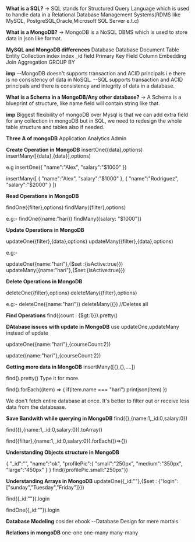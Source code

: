**What is a SQL?**
-> SQL stands for Structured Query Language which is used to handle data in a Relational Database Management Systems(RDMS like MySQL, PostgreSQL,Oracle,Microsoft SQL Server e.t.c)

**What is a MongoDB?**
-> MongoDB is a NoSQL DBMS which is used to store data in json like format.


 **MySQL and MongoDB differences**
 Database    Database
 Document    Table
 Entity      Collection
 index       index
 _id field   Primary Key
 Field       Column
 Embedding   Join
 Aggregation GROUP BY

**imp**
--MongoDB doesn't supports transaction and ACID principals i.e there is no consistency of data in NoSQL.
--SQL supports transaction and ACID principals and there is consistency and integrity of data in a database.



**What is a Schema in a MongoDB/Any other database?**
-> A Schema is a blueprint of structure, like name field will contain string like that.


**imp**
Biggest flexibility of mongoDB over Mysql is that we can add extra field for any collection in mongoDB but in SQL, we need to redesign the whole table structure and tables also if needed.




**Three A of mongoDB**
Application
Analytics
Admin


**Create Operation in MongoDB**
insertOne({data},options)
insertMany([{data},{data}],options)

e.g
insertOne({
    "name":"Alex",
    "salary":"$1000"
})

insertMany([
    {
    "name":"Alex",
    "salary":"$1000"
    },
    {
    "name":"Rodriguez",
    "salary":"$2000"
    }
])



**Read Operations in MongoDB**

findOne({filter},options)
findMany({filter},options)


e.g:- 
findOne({name:"hari})
findMany({salary: "$1000"})


**Update Operations in MongoDB**

updateOne({filter},{data},options)
updateMany({filter},{data},options)

e.g:-

updateOne({name:"hari"},{$set :{isActive:true}})
updateMany({name:"hari"},{$set:{isActive:true}})

<!-- Here $set is a atomic operator -->


**Delete Operations in MongoDB**

deleteOne({filter},options)
deleteMany({filter},options)

e.g:-
deleteOne({name:"hari"})
deleteMany({}) //Deletes all


**Find Operations**
find({count : {$gt:1}}).pretty()


**DAtabase issues with update in MongoDB**
use updateOne,updateMany instead of update

updateOne({name:"hari"},{courseCount:2}) 
<!-- Doesn't runs without $set atomic operator. -->
update({name:"hari"},{courseCount:2})
<!-- Runs but deletes all pre-stored fields and adds only courseCount in this collection. -->

**Getting more data in MongoDB**
insertMany([{},{},....])

find().pretty()
Type it for more.

find().forEach((item) => {
    if(item.name === "hari") printjson(item)
})

We don't fetch entire database at once. It's better to filter out or receive less data from the databsase.

**Save Bandwith while querying in MongoDB**
find({},{name:1,_id:0,salary:0})
<!-- Only outputs the email only -->
find({},{name:1,_id:0,salary:0}).toArray()

find({filter},{name:1,_id:0,salary:0}).forEach(()=>{})



**Understanding Objects structure in MongoDB**

{
    "_id":"",
    "name":"ok",
    "profilePic":{
        "small":"250px",
        "medium":"350px",
        "large":"450px"
    }
}
find({profilePic.small:"250px"})
<!-- Use Multiple . to get inside more -->


**Understanding Arrays in MongoDB**
updateOne({_id:""},{$set : {"login":["sunday","Tuesday","Friday"]}})

find({_id:""}).login 
<!-- invalid because we can't show for multiple collections -->

findOne({_id:""}).login 
<!-- Works -->


**Database Modeling**
 cosider ebook 
 --Database Design for mere mortals

 **Relations in mongoDB**
 one-one
 one-many
 many-many

